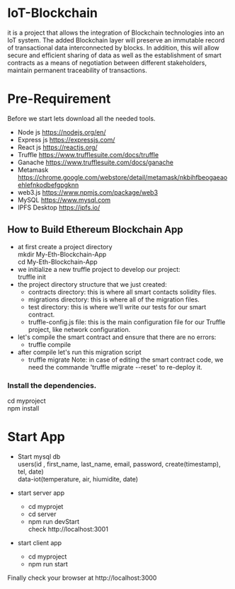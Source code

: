 # IoT-Blockchain
it is a project that allows the integration of Blockchain technologies into an IoT system. The added Blockchain layer will preserve an immutable record of transactional data interconnected by blocks. In addition, this will allow secure and efficient sharing of data as well as the establishment of smart contracts as a means of negotiation between different stakeholders, maintain permanent traceability of transactions.
# Pre-Requirement
Before we start lets download all the needed tools.

* Node js https://nodejs.org/en/
* Express js https://expressjs.com/
* React js https://reactjs.org/
* Truffle https://www.trufflesuite.com/docs/truffle
* Ganache https://www.trufflesuite.com/docs/ganache
* Metamask https://chrome.google.com/webstore/detail/metamask/nkbihfbeogaeaoehlefnkodbefgpgknn
* web3.js https://www.npmjs.com/package/web3
* MySQL https://www.mysql.com
* IPFS Desktop https://ipfs.io/
## How to Build Ethereum Blockchain App
* at first create a project directory <br/>
     mkdir My-Eth-Blockchain-App <br/>
     cd My-Eth-Blockchain-App <br/>
 *  we initialize a new truffle project to develop our project:<br/>
     truffle init
 * the project directory structure that we just created:
   * contracts directory: this is where all smart contacts solidity files.
   * migrations directory: this is where all of the migration files.
   * test directory: this is where we'll write our tests for our smart contract.
   * truffle-config.js file: this is the main configuration file for our Truffle project, like network configuration.
 *  let's compile the smart contract and ensure that there are no errors:
     * truffle compile
 * after compile let's run this migration script
     * truffle migrate
Note: in case of editing the smart contract code, we need the commande 'truffle migrate --reset' to re-deploy it.

### Install the dependencies.

cd myproject <br/>
npm install <br/>

# Start App

* Start mysql db <br/>
users(id , first_name, last_name, email, password, create(timestamp), tel, date) <br/>
data-iot(temperature, air, hiumidite, date) <br/>
* start server app

  * cd myprojet <br/>
  * cd server <br/>
  * npm run devStart<br/>
  check  http://localhost:3001

* start client app

  * cd myproject <br/>
  * npm run start


Finally check your browser at http://localhost:3000

